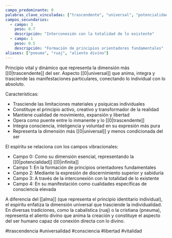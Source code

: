 ```yaml
---
campo_predominante: 0
palabras_clave_vinculadas: ["trascendente", "universal", "potencialidad", "infinito"]
campos_secundarios:
  - campo: 3
    peso: 0.7
    descripción: "Interconexión con la totalidad de lo existente"
  - campo: 1
    peso: 0.5
    descripción: "Formación de principios orientadores fundamentales"
aliases: ["pneuma", "ruaj", "aliento divino"]
---
```


Principio vital y dinámico que representa la dimensión más [[0|trascendente]] del ser. Aspecto [[0|universal]] que anima, integra y trasciende las manifestaciones particulares, conectando lo individual con lo absoluto.

Características:
- Trasciende las limitaciones materiales y psíquicas individuales
- Constituye el principio activo, creativo y transformador de la realidad
- Mantiene cualidad de movimiento, expansión y libertad
- Opera como puente entre lo inmanente y lo [[0|trascendente]]
- Integra consciencia, inteligencia y voluntad en su expresión más pura
- Representa la dimensión más [[0|universal]] y menos condicionada del ser

El espíritu se relaciona con los campos vibracionales:
- Campo 0: Como su dimensión esencial, representando la [[0|potencialidad]] [[0|infinita]]
- Campo 1: En la formación de principios orientadores fundamentales
- Campo 2: Mediante la expresión de discernimiento superior y sabiduría
- Campo 3: A través de la interconexión con la totalidad de lo existente
- Campo 4: En su manifestación como cualidades específicas de consciencia elevada

A diferencia del [[alma]] (que representa el principio identitario individual), el espíritu enfatiza la dimensión universal que trasciende la individualidad. En diversas tradiciones, como la cabalística (ruaj) o la cristiana (pneuma), representa el aliento divino que anima la creación y constituye el aspecto del ser humano capaz de conexión directa con lo divino.

#trascendencia #universalidad #consciencia #libertad #vitalidad
